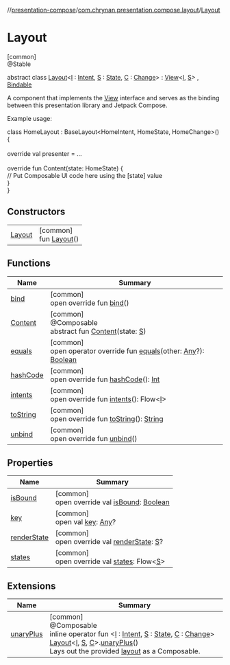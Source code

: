 //[presentation-compose](../../../index.md)/[com.chrynan.presentation.compose.layout](../index.md)/[Layout](index.md)

# Layout

[common]\
@Stable

abstract class [Layout](index.md)&lt;[I](index.md) : [Intent](../../../../presentation-core/presentation-core/com.chrynan.presentation/-intent/index.md), [S](index.md) : [State](../../../../presentation-core/presentation-core/com.chrynan.presentation/-state/index.md), [C](index.md) : [Change](../../../../presentation-core/presentation-core/com.chrynan.presentation/-change/index.md)&gt; : [View](../../../../presentation-core/presentation-core/com.chrynan.presentation/-view/index.md)&lt;[I](index.md), [S](index.md)&gt; , [Bindable](../../../../presentation-core/presentation-core/com.chrynan.presentation/-bindable/index.md)

A component that implements the [View](../../../../presentation-core/presentation-core/com.chrynan.presentation/-view/index.md) interface and serves as the binding between this presentation library and Jetpack Compose.

Example usage:

class HomeLayout : BaseLayout&lt;HomeIntent, HomeState, HomeChange&gt;() {\
\
    override val presenter = ...\
\
    override fun Content(state: HomeState) {\
        // Put Composable UI code here using the [state] value\
    }\
}

## Constructors

| | |
|---|---|
| [Layout](-layout.md) | [common]<br>fun [Layout](-layout.md)() |

## Functions

| Name | Summary |
|---|---|
| [bind](bind.md) | [common]<br>open override fun [bind](bind.md)() |
| [Content](-content.md) | [common]<br>@Composable<br>abstract fun [Content](-content.md)(state: [S](index.md)) |
| [equals](equals.md) | [common]<br>open operator override fun [equals](equals.md)(other: [Any](https://kotlinlang.org/api/latest/jvm/stdlib/kotlin/-any/index.html)?): [Boolean](https://kotlinlang.org/api/latest/jvm/stdlib/kotlin/-boolean/index.html) |
| [hashCode](hash-code.md) | [common]<br>open override fun [hashCode](hash-code.md)(): [Int](https://kotlinlang.org/api/latest/jvm/stdlib/kotlin/-int/index.html) |
| [intents](intents.md) | [common]<br>open override fun [intents](intents.md)(): Flow&lt;[I](index.md)&gt; |
| [toString](to-string.md) | [common]<br>open override fun [toString](to-string.md)(): [String](https://kotlinlang.org/api/latest/jvm/stdlib/kotlin/-string/index.html) |
| [unbind](unbind.md) | [common]<br>open override fun [unbind](unbind.md)() |

## Properties

| Name | Summary |
|---|---|
| [isBound](is-bound.md) | [common]<br>open override val [isBound](is-bound.md): [Boolean](https://kotlinlang.org/api/latest/jvm/stdlib/kotlin/-boolean/index.html) |
| [key](key.md) | [common]<br>open val [key](key.md): [Any](https://kotlinlang.org/api/latest/jvm/stdlib/kotlin/-any/index.html)? |
| [renderState](render-state.md) | [common]<br>open override val [renderState](render-state.md): [S](index.md)? |
| [states](states.md) | [common]<br>open override val [states](states.md): Flow&lt;[S](index.md)&gt; |

## Extensions

| Name | Summary |
|---|---|
| [unaryPlus](../unary-plus.md) | [common]<br>@Composable<br>inline operator fun &lt;[I](../unary-plus.md) : [Intent](../../../../presentation-core/presentation-core/com.chrynan.presentation/-intent/index.md), [S](../unary-plus.md) : [State](../../../../presentation-core/presentation-core/com.chrynan.presentation/-state/index.md), [C](../unary-plus.md) : [Change](../../../../presentation-core/presentation-core/com.chrynan.presentation/-change/index.md)&gt; [Layout](index.md)&lt;[I](../unary-plus.md), [S](../unary-plus.md), [C](../unary-plus.md)&gt;.[unaryPlus](../unary-plus.md)()<br>Lays out the provided [layout](../layout.md) as a Composable. |
